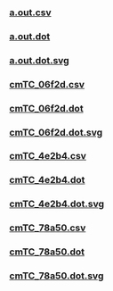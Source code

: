 ### [a.out.csv](a.out.csv)
### [a.out.dot](a.out.dot)
### [a.out.dot.svg](a.out.dot.svg)
### [cmTC_06f2d.csv](cmTC_06f2d.csv)
### [cmTC_06f2d.dot](cmTC_06f2d.dot)
### [cmTC_06f2d.dot.svg](cmTC_06f2d.dot.svg)
### [cmTC_4e2b4.csv](cmTC_4e2b4.csv)
### [cmTC_4e2b4.dot](cmTC_4e2b4.dot)
### [cmTC_4e2b4.dot.svg](cmTC_4e2b4.dot.svg)
### [cmTC_78a50.csv](cmTC_78a50.csv)
### [cmTC_78a50.dot](cmTC_78a50.dot)
### [cmTC_78a50.dot.svg](cmTC_78a50.dot.svg)
